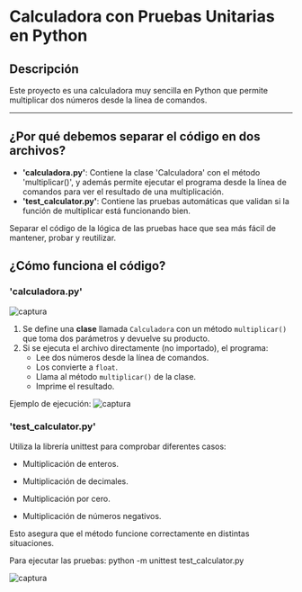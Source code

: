 # Calculadora con Pruebas Unitarias en Python

## Descripción

Este proyecto es una calculadora muy sencilla en Python que permite multiplicar dos números desde la línea de comandos.

---

## ¿Por qué debemos separar el código en dos archivos?

- **'calculadora.py'**: Contiene la clase 'Calculadora' con el método 'multiplicar()', y además permite ejecutar el programa desde la línea de comandos para ver el resultado de una multiplicación.
- **'test_calculator.py'**: Contiene las pruebas automáticas que validan si la función de multiplicar está funcionando bien. 

Separar el código de la lógica de las pruebas hace que sea más fácil de mantener, probar y reutilizar.


## ¿Cómo funciona el código?

### 'calculadora.py'
![captura](/images/Captura2.PNG)
1. Se define una **clase** llamada `Calculadora` con un método `multiplicar()` que toma dos parámetros y devuelve su producto.
2. Si se ejecuta el archivo directamente (no importado), el programa:
   - Lee dos números desde la línea de comandos.
   - Los convierte a `float`.
   - Llama al método `multiplicar()` de la clase.
   - Imprime el resultado.

Ejemplo de ejecución:
![captura](/images/Captura3.PNG)


### 'test_calculator.py'

Utiliza la librería unittest para comprobar diferentes casos:

- Multiplicación de enteros.

- Multiplicación de decimales.

- Multiplicación por cero.

- Multiplicación de números negativos.

Esto asegura que el método funcione correctamente en distintas situaciones.

Para ejecutar las pruebas: python -m unittest test_calculator.py

![captura](/images/Captura3.PNG)
